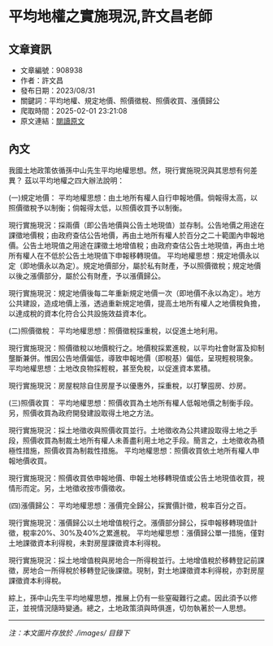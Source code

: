 # 平均地權之實施現況,許文昌老師

## 文章資訊
- 文章編號：908938
- 作者：許文昌
- 發布日期：2023/08/31
- 關鍵詞：平均地權、規定地價、照價徵稅、照價收買、漲價歸公
- 爬取時間：2025-02-01 23:21:08
- 原文連結：[閱讀原文](https://real-estate.get.com.tw/Columns/detail.aspx?no=908938)

## 內文


我國土地政策依循孫中山先生平均地權思想。然，現行實施現況與其思想有何差異？ 茲以平均地權之四大辦法說明：


(一)規定地價：
平均地權思想：由土地所有權人自行申報地價。倘報得太高，以照價徵稅予以制衡；倘報得太低，以照價收買予以制衡。


現行實施現況：採兩價（即公告地價與公告土地現值）並存制。公告地價之用途在課徵地價稅；由政府查估公告地價，再由土地所有權人於百分之二十範圍內申報地價。公告土地現值之用途在課徵土地增值稅；由政府查估公告土地現值，再由土地所有權人在不低於公告土地現值下申報移轉現值。
平均地權思想：規定地價永以定（即地價永以為定）。規定地價部分，屬於私有財產，予以照價徵稅；規定地價以後之漲價部分，屬於公有財產，予以漲價歸公。


現行實施現況：規定地價後每二年重新規定地價一次（即地價不永以為定）。地方公共建設，造成地價上漲，透過重新規定地價，提高土地所有權人之地價稅負擔，以達成稅的資本化符合公共設施效益資本化。


(二)照價徵稅：
平均地權思想：照價徵稅採重稅，以促進土地利用。


現行實施現況：照價徵稅以地價稅行之。地價稅採累進稅，以平均社會財富及抑制壟斷兼併。惟因公告地價偏低，導致申報地價（即稅基）偏低，呈現輕稅現象。
平均地權思想：土地改良物採輕稅，甚至免稅，以促進資本累積。


現行實施現況：房屋稅除自住房屋予以優惠外，採重稅，以打擊囤房、炒房。


(三)照價收買：
平均地權思想：照價收買為土地所有權人低報地價之制衡手段。另，照價收買為政府開發建設取得土地之方法。


現行實施現況：採土地徵收與照價收買並行。土地徵收為公共建設取得土地之手段，照價收買為制裁土地所有權人未善盡利用土地之手段。簡言之，土地徵收為積極性措施，照價收買為制裁性措施。
平均地權思想：照價收買依土地所有權人申報地價收買。


現行實施現況：照價收買依申報地價、申報土地移轉現值或公告土地現值收買，視情形而定。另，土地徵收按市價徵收。


(四)漲價歸公：
平均地權思想：漲價完全歸公，採實價計徵，稅率百分之百。


現行實施現況：漲價歸公以土地增值稅行之。漲價部分歸公，採申報移轉現值計徵，稅率20%、30%及40%之累進稅。
平均地權思想：漲價歸公單一措施，僅對土地課徵資本利得稅，未對房屋課徵資本利得稅。


現行實施現況：採土地增值稅與房地合一所得稅並行。土地增值稅於移轉登記前課徵，房地合一所得稅於移轉登記後課徵。現制，對土地課徵資本利得稅，亦對房屋課徵資本利得稅。


綜上，孫中山先生平均地權思想，推展上仍有一些窒礙難行之處。因此須予以修正，並視情況隨時變通。總之，土地政策須與時俱進，切勿執著於一人思想。

---
*注：本文圖片存放於 ./images/ 目錄下*
